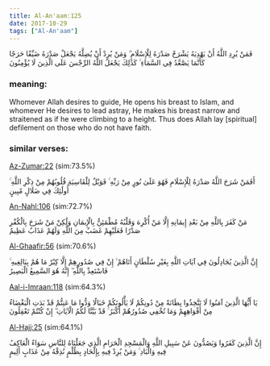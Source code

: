 ```yaml
---
title: Al-An'aam:125
date: 2017-10-29
tags: ["Al-An'aam"]
---
```

فَمَنْ يُرِدِ اللَّهُ أَنْ يَهْدِيَهُ يَشْرَحْ صَدْرَهُ لِلْإِسْلَامِ ۖ وَمَنْ يُرِدْ أَنْ يُضِلَّهُ يَجْعَلْ صَدْرَهُ ضَيِّقًا حَرَجًا كَأَنَّمَا يَصَّعَّدُ فِي السَّمَاءِ ۚ كَذَٰلِكَ يَجْعَلُ اللَّهُ الرِّجْسَ عَلَى الَّذِينَ لَا يُؤْمِنُونَ
### meaning: 
Whomever Allah desires to guide, He opens his breast to Islam, and whomever He desires to lead astray, He makes his breast narrow and straitened as if he were climbing to a height. Thus does Allah lay [spiritual] defilement on those who do not have faith.
### similar verses: 

[Az-Zumar:22](/39/22) (sim:73.5%)

أَفَمَنْ شَرَحَ اللَّهُ صَدْرَهُ لِلْإِسْلَامِ فَهُوَ عَلَىٰ نُورٍ مِنْ رَبِّهِ ۚ فَوَيْلٌ لِلْقَاسِيَةِ قُلُوبُهُمْ مِنْ ذِكْرِ اللَّهِ ۚ أُولَٰئِكَ فِي ضَلَالٍ مُبِينٍ

[An-Nahl:106](/16/106) (sim:72.7%)

مَنْ كَفَرَ بِاللَّهِ مِنْ بَعْدِ إِيمَانِهِ إِلَّا مَنْ أُكْرِهَ وَقَلْبُهُ مُطْمَئِنٌّ بِالْإِيمَانِ وَلَٰكِنْ مَنْ شَرَحَ بِالْكُفْرِ صَدْرًا فَعَلَيْهِمْ غَضَبٌ مِنَ اللَّهِ وَلَهُمْ عَذَابٌ عَظِيمٌ

[Al-Ghaafir:56](/40/56) (sim:70.6%)

إِنَّ الَّذِينَ يُجَادِلُونَ فِي آيَاتِ اللَّهِ بِغَيْرِ سُلْطَانٍ أَتَاهُمْ ۙ إِنْ فِي صُدُورِهِمْ إِلَّا كِبْرٌ مَا هُمْ بِبَالِغِيهِ ۚ فَاسْتَعِذْ بِاللَّهِ ۖ إِنَّهُ هُوَ السَّمِيعُ الْبَصِيرُ

[Aal-i-Imraan:118](/3/118) (sim:64.3%)

يَا أَيُّهَا الَّذِينَ آمَنُوا لَا تَتَّخِذُوا بِطَانَةً مِنْ دُونِكُمْ لَا يَأْلُونَكُمْ خَبَالًا وَدُّوا مَا عَنِتُّمْ قَدْ بَدَتِ الْبَغْضَاءُ مِنْ أَفْوَاهِهِمْ وَمَا تُخْفِي صُدُورُهُمْ أَكْبَرُ ۚ قَدْ بَيَّنَّا لَكُمُ الْآيَاتِ ۖ إِنْ كُنْتُمْ تَعْقِلُونَ

[Al-Hajj:25](/22/25) (sim:64.1%)

إِنَّ الَّذِينَ كَفَرُوا وَيَصُدُّونَ عَنْ سَبِيلِ اللَّهِ وَالْمَسْجِدِ الْحَرَامِ الَّذِي جَعَلْنَاهُ لِلنَّاسِ سَوَاءً الْعَاكِفُ فِيهِ وَالْبَادِ ۚ وَمَنْ يُرِدْ فِيهِ بِإِلْحَادٍ بِظُلْمٍ نُذِقْهُ مِنْ عَذَابٍ أَلِيمٍ
